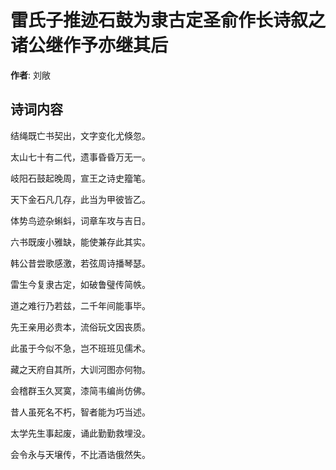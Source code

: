# 雷氏子推迹石鼓为隶古定圣俞作长诗叙之诸公继作予亦继其后

**作者**: 刘敞

## 诗词内容

结绳既亡书契出，文字变化尤倏忽。

太山七十有二代，遗事昏昏万无一。

岐阳石鼓起晚周，宣王之诗史籀笔。

天下金石凡几存，此当为甲彼皆乙。

体势鸟迹杂蝌蚪，词章车攻与吉日。

六书既废小雅缺，能使兼存此其实。

韩公昔尝歌感激，若弦周诗播琴瑟。

雷生今复隶古定，如破鲁璧传简帙。

道之难行乃若兹，二千年间能事毕。

先王亲用必贵本，流俗玩文因丧质。

此虽于今似不急，岂不班班见儒术。

藏之天府自其所，大训河图亦何物。

会稽群玉久冥寞，漆简韦编尚仿佛。

昔人虽死名不朽，智者能为巧当述。

太学先生事起废，诵此勤勤救埋没。

会令永与天壌传，不比酒诰俄然失。

